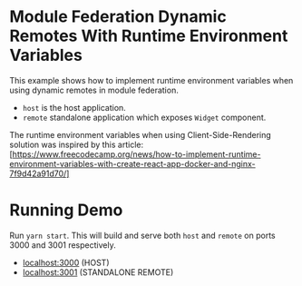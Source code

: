 # Module Federation Dynamic Remotes With Runtime Environment Variables

This example shows how to implement runtime environment variables when using dynamic remotes in module federation.

- `host` is the host application.
- `remote` standalone application which exposes `Widget` component.

The runtime environment variables when using Client-Side-Rendering solution was inspired by this article:
[https://www.freecodecamp.org/news/how-to-implement-runtime-environment-variables-with-create-react-app-docker-and-nginx-7f9d42a91d70/]

# Running Demo

Run `yarn start`. This will build and serve both `host` and `remote` on ports 3000 and 3001 respectively.

- [localhost:3000](http://localhost:3000/) (HOST)
- [localhost:3001](http://localhost:3001/) (STANDALONE REMOTE)
